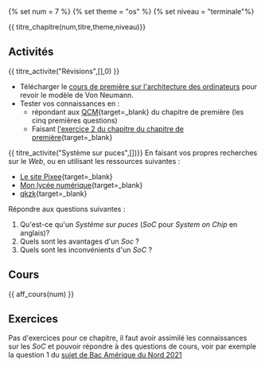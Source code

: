
{% set num = 7 %}
{% set theme = "os" %}
{% set niveau = "terminale"%}

{{ titre_chapitre(num,titre,theme,niveau)}}
 
## Activités 


{{ titre_activite("Révisions",[],0) }}
* Télécharger le [cours de première sur l'architecture des ordinateurs](https://fabricenativel.github.io/Premiere/pdf/C4/C4-cours.pdf) pour revoir le modèle de Von Neumann.
* Tester vos connaissances en :
    * répondant aux [QCM](https://fabricenativel.github.io/Premiere/architecture/#qcm){target=_blank} du chapitre de première (les cinq premières questions)
    * Faisant [l'exercice 2 du chapitre du chapitre de première](https://fabricenativel.github.io/Premiere/architecture/#exercice-2-modele-de-von-neumann){target=_blank}


{{ titre_activite("Système sur puces",[])}}
En faisant vos propres recherches sur le *Web*, ou en utilisant les ressources suivantes :

* [Le site Pixee](https://pixees.fr/informatiquelycee/n_site/nsi_term_archi_soc.html){target=_blank}
* [Mon lycée numérique](https://monlyceenumerique.fr/nsi_terminale/arse/a1_systeme_%20sur%20_puce.html){target=_blank}
* [qkzk](https://qkzk.xyz/docs/nsi/cours_terminale/architecture/composants/cours/){target=_blank}

Répondre aux questions suivantes : 

1. Qu'est-ce qu'un *Système sur puces* (*SoC* pour *System on Chip* en anglais)?
2. Quels sont les avantages d'un *Soc* ?
3. Quels sont les inconvénients d'un *SoC* ?


## Cours

{{ aff_cours(num) }}

## Exercices

Pas d'exercices pour ce chapitre, il faut avoir assimilé les connaissances sur les *SoC* et pouvoir répondre à des questions de cours, voir par exemple la question 1 du [sujet de Bac Amérique du Nord 2021](http://localhost:8000/officiels/Annales/EE/2021/AmeriqueNord2021.pdf)